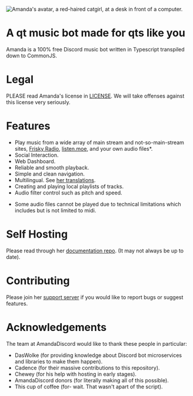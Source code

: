 ![Amanda's avatar, a red-haired catgirl, at a desk in front of a computer.](https://cdn.discordapp.com/attachments/608456955660468224/960449965354811432/Amanda_Banner.png)

# A qt music bot made for qts like you
Amanda is a 100% free Discord music bot written in Typescript transpiled down to CommonJS.

# Legal
PLEASE read Amanda's license in [LICENSE](https://github.com/AmandaDiscord/Amanda/blob/main/LICENSE).
We will take offenses against this license very seriously.

# Features
- Play music from a wide array of main stream and not-so-main-stream sites, [Frisky Radio](https://frisky.fm/), [listen.moe](https://listen.moe/), and your own audio files*.
- Social Interaction.
- Web Dashboard.
- Reliable and smooth playback.
- Simple and clean navigation.
- Multilingual. See [her translations](https://github.com/AmandaDiscord/Lang).
- Creating and playing local playlists of tracks.
- Audio filter control such as pitch and speed.

* Some audio files cannot be played due to technical limitations which includes but is not limited to midi.

# Self Hosting
Please read through her [documentation repo](https://github.com/AmandaDiscord/Docs). (It may not always be up to date).

# Contributing
Please join her [support server](https://amanda.moe/to/server) if you would like to report bugs or suggest features.

# Acknowledgements
The team at AmandaDiscord would like to thank these people in particular:
- DasWolke (for providing knowledge about Discord bot microservices and libraries to make them happen).
- Cadence (for their massive contributions to this repository).
- Chewey (for his help with hosting in early stages).
- AmandaDiscord donors (for literally making all of this possible).
- This cup of coffee (for- wait. That wasn't apart of the script).
